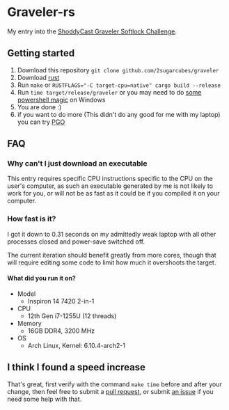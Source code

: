# Graveler-rs

My entry into the [ShoddyCast Graveler Softlock Challenge](https://www.youtube.com/watch?v=M8C8dHQE2Ro).

## Getting started

1. Download this repository `git clone github.com/2sugarcubes/graveler`
2. Download [rust](https://www.rust-lang.org/tools/install)
3. Run `make` or `RUSTFLAGS="-C target-cpu=native" cargo build --release`
4. Run `time target/release/graveler` or you may need to do [some powershell magic](https://superuser.com/questions/228056/windows-equivalent-to-unix-time-command) on Windows
5. You are done :)
6. if you want to do more (This didn't do any good for me with my laptop) you can try [PGO](https://github.com/Kobzol/cargo-pgo)

## FAQ

### Why can't I just download an executable

This entry requires specific CPU instructions specific to the CPU on the user's computer, as such an executable generated by me is not likely to work for you, or will not be as fast as it could be if you compiled it on your computer.

### How fast is it?

I got it down to 0.31 seconds on my admittedly weak laptop with all other processes closed and power-save switched off.

The current iteration should benefit greatly from more cores, though that will require editing some code to limit how much it overshoots the target.

#### What did you run it on?

- Model
  - Inspiron 14 7420 2-in-1
- CPU
  - 12th Gen i7-1255U (12 threads)
- Memory
  - 16GB DDR4, 3200 MHz
- OS
  - Arch Linux, Kernel: 6.10.4-arch2-1

## I think I found a speed increase

That's great, first verify with the command `make time` before and after your change, then feel free to submit a [pull request](https://github.com/2sugarcubes/graveler/pulls), or submit [an issue](https://github.com/2sugarcubes/graveler/issues/new) if you need some help with that.
